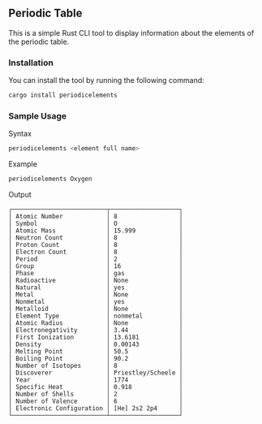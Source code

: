 ## Periodic Table
This is a simple Rust CLI tool to display information about the elements of the periodic table.


### Installation
You can install the tool by running the following command:
```bash
cargo install periodicelements
```


### Sample Usage

Syntax
```bash
periodicelements <element full name> 
```

Example
```bash
periodicelements Oxygen
```

Output
```
┌──────────────────────────┬───────────────────┐
│ Atomic Number            │ 8                 │
│ Symbol                   │ O                 │
│ Atomic Mass              │ 15.999            │
│ Neutron Count            │ 8                 │
│ Proton Count             │ 8                 │
│ Electron Count           │ 8                 │
│ Period                   │ 2                 │
│ Group                    │ 16                │
│ Phase                    │ gas               │
│ Radioactive              │ None              │
│ Natural                  │ yes               │
│ Metal                    │ None              │
│ Nonmetal                 │ yes               │
│ Metalloid                │ None              │
│ Element Type             │ nonmetal          │
│ Atomic Radius            │ None              │
│ Electronegativity        │ 3.44              │
│ First Ionization         │ 13.6181           │
│ Density                  │ 0.00143           │
│ Melting Point            │ 50.5              │
│ Boiling Point            │ 90.2              │
│ Number of Isotopes       │ 8                 │
│ Discoverer               │ Priestley/Scheele │
│ Year                     │ 1774              │
│ Specific Heat            │ 0.918             │
│ Number of Shells         │ 2                 │
│ Number of Valence        │ 6                 │
│ Electronic Configuration │ [He] 2s2 2p4      │
└──────────────────────────┴───────────────────┘
```
